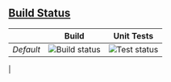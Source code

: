
## [Build Status](https://ci.appveyor.com/project/MichaelSync/string-matcher-sample)

|         | __Build__ | __Unit Tests__ |
|:-------:|:---------:|:--------:|
| _Default_ | ![Build status](https://ci.appveyor.com/api/projects/status/k1ig98oo3sg5umxa?svg=true) | ![Test status](http://teststatusbadge.azurewebsites.net/api/status/mmaitre314/securestringcodegen)
 |





